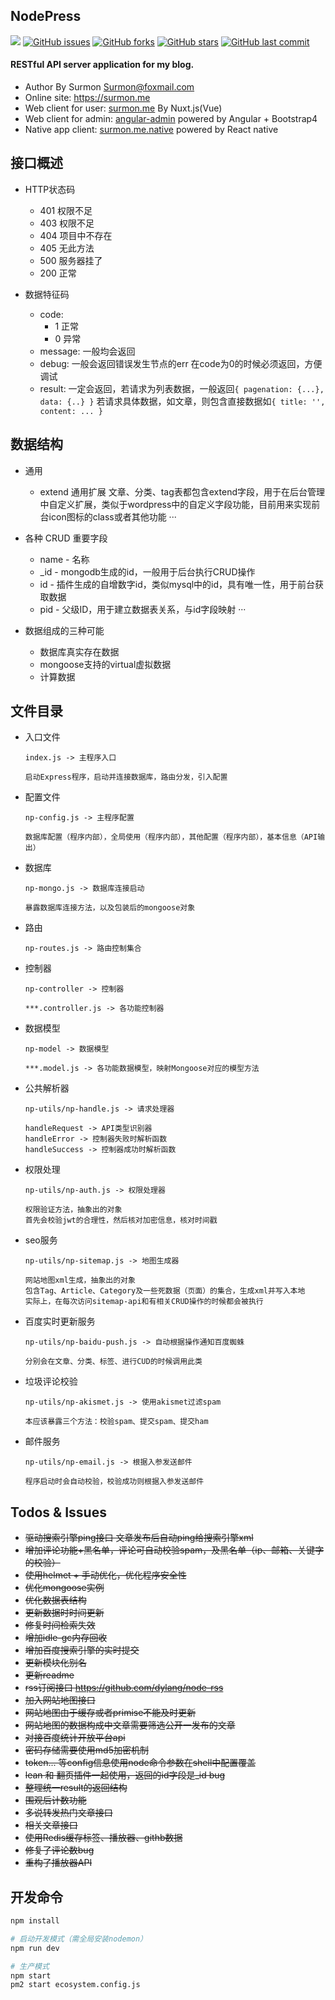 ## NodePress

[![](https://badge.juejin.im/entry/58a5f22c8d6d810057c8f0a5/likes.svg?style=flat-square)](https://juejin.im/entry/58a5f22c8d6d810057c8f0a5/detail)
[![GitHub issues](https://img.shields.io/github/issues/surmon-china/nodepress.svg?style=flat-square)](https://github.com/surmon-china/nodepress/issues)
[![GitHub forks](https://img.shields.io/github/forks/surmon-china/nodepress.svg?style=flat-square)](https://github.com/surmon-china/nodepress/network)
[![GitHub stars](https://img.shields.io/github/stars/surmon-china/nodepress.svg?style=flat-square)](https://github.com/surmon-china/nodepress/stargazers)
[![GitHub last commit](https://img.shields.io/github/last-commit/google/skia.svg?style=flat-square)](https://github.com/surmon-china/nodepress)

#### RESTful API server application for my blog.

- Author By Surmon Surmon@foxmail.com
- Online site: https://surmon.me
- Web client for user: [surmon.me](https://github.com/surmon-china/surmon.me) By  Nuxt.js(Vue)
- Web client for admin: [angular-admin](https://github.com/surmon-china/angular-admin) powered by Angular + Bootstrap4
- Native app client: [surmon.me.native](https://github.com/surmon-china/surmon.me.native) powered by React native


## 接口概述

  - HTTP状态码
    * 401 权限不足
    * 403 权限不足
    * 404 项目中不存在
    * 405 无此方法
    * 500 服务器挂了
    * 200 正常

  - 数据特征码
    * code:
        * 1 正常
        * 0 异常
    * message:
        一般均会返回
    * debug:
        一般会返回错误发生节点的err
        在code为0的时候必须返回，方便调试
    * result:
        一定会返回，若请求为列表数据，一般返回`{ pagenation: {...}, data: {..} }`
        若请求具体数据，如文章，则包含直接数据如`{ title: '', content: ... }`


## 数据结构

  - 通用
    * extend 通用扩展
        文章、分类、tag表都包含extend字段，用于在后台管理中自定义扩展，类似于wordpress中的自定义字段功能，目前用来实现前台icon图标的class或者其他功能
    ···


  - 各种 CRUD 重要字段
    * name         - 名称
    * _id          - mongodb生成的id，一般用于后台执行CRUD操作
    * id           - 插件生成的自增数字id，类似mysql中的id，具有唯一性，用于前台获取数据
    * pid          - 父级ID，用于建立数据表关系，与id字段映射
    ···

  - 数据组成的三种可能
    * 数据库真实存在数据
    * mongoose支持的virtual虚拟数据
    * 计算数据


## 文件目录

  - 入口文件

    ```
    index.js -> 主程序入口

    启动Express程序，启动并连接数据库，路由分发，引入配置
    ```

  - 配置文件

    ```
    np-config.js -> 主程序配置

    数据库配置（程序内部），全局使用（程序内部），其他配置（程序内部），基本信息（API输出）
    ```

  - 数据库

    ```
    np-mongo.js -> 数据库连接启动

    暴露数据库连接方法，以及包装后的mongoose对象
    ```

  - 路由

    ```
    np-routes.js -> 路由控制集合

    ```

  - 控制器

    ```
    np-controller -> 控制器

    ***.controller.js -> 各功能控制器

    ```

  - 数据模型

    ```
    np-model -> 数据模型

    ***.model.js -> 各功能数据模型，映射Mongoose对应的模型方法

    ```

  - 公共解析器

    ```
    np-utils/np-handle.js -> 请求处理器

    handleRequest -> API类型识别器
    handleError -> 控制器失败时解析函数
    handleSuccess -> 控制器成功时解析函数
    ```

  - 权限处理

    ```
    np-utils/np-auth.js -> 权限处理器
    
    权限验证方法，抽象出的对象
    首先会校验jwt的合理性，然后核对加密信息，核对时间戳
    ```

  - seo服务

    ```
    np-utils/np-sitemap.js -> 地图生成器
    
    网站地图xml生成，抽象出的对象
    包含Tag、Article、Category及一些死数据（页面）的集合，生成xml并写入本地
    实际上，在每次访问sitemap-api和有相关CRUD操作的时候都会被执行
    ```

  - 百度实时更新服务

    ```
    np-utils/np-baidu-push.js -> 自动根据操作通知百度蜘蛛
    
    分别会在文章、分类、标签、进行CUD的时候调用此类
    ```

  - 垃圾评论校验

    ```
    np-utils/np-akismet.js -> 使用akismet过滤spam
    
    本应该暴露三个方法：校验spam、提交spam、提交ham
    ```

  - 邮件服务

    ```
    np-utils/np-email.js -> 根据入参发送邮件
    
    程序启动时会自动校验，校验成功则根据入参发送邮件
    ```


## Todos & Issues

- ~~驱动搜索引擎ping接口 文章发布后自动ping给搜索引擎xml~~
- ~~增加评论功能+黑名单，评论可自动校验spam，及黑名单（ip、邮箱、关键字的校验）~~
- ~~使用helmet + 手动优化，优化程序安全性~~
- ~~优化mongoose实例~~
- ~~优化数据表结构~~
- ~~更新数据时时间更新~~
- ~~修复时间检索失效~~
- ~~增加idle-gc内存回收~~
- ~~增加百度搜索引擎的实时提交~~
- ~~更新模块化别名~~
- ~~更新readme~~
- ~~rss订阅接口 https://github.com/dylang/node-rss~~
- ~~加入网站地图接口~~
- ~~网站地图由于缓存或者primise不能及时更新~~
- ~~网站地图的数据构成中文章需要筛选公开一发布的文章~~
- ~~对接百度统计开放平台api~~
- ~~密码存储需要使用md5加密机制~~
- ~~token... 等config信息使用node命令参数在shell中配置覆盖~~
- ~~lean 和 翻页插件一起使用，返回的id字段是_id bug~~
- ~~整理统一result的返回结构~~
- ~~围观后计数功能~~
- ~~多说转发热门文章接口~~
- ~~相关文章接口~~
- ~~使用Redis缓存标签、播放器、githb数据~~
- ~~修复了评论数bug~~
- ~~重构了播放器API~~


## 开发命令

```bash
npm install

# 启动开发模式（需全局安装nodemon）
npm run dev

# 生产模式
npm start
pm2 start ecosystem.config.js
```

